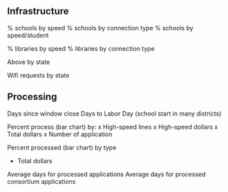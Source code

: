 Infrastructure
--------------

% schools by speed
% schools by connection type
% schools by speed/student

% libraries by speed
% libraries by connection type

Above by state



Wifi requests by state

Processing
----------

Days since window close
Days to Labor Day (school start in many districts)

Percent process (bar chart) by:
x High-speed lines
x High-speed dollars
x Total dollars
x Number of application

Percent processed (bar chart) by type
- Total dollars

Average days for processed applications
Average days for processed consortium applications


